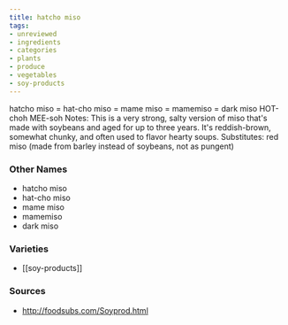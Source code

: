 ```yaml
---
title: hatcho miso
tags:
- unreviewed
- ingredients
- categories
- plants
- produce
- vegetables
- soy-products
---
```

hatcho miso = hat-cho miso = mame miso = mamemiso = dark miso HOT-choh MEE-soh Notes: This is a very strong, salty version of miso that's made with soybeans and aged for up to three years. It's reddish-brown, somewhat chunky, and often used to flavor hearty soups. Substitutes: red miso (made from barley instead of soybeans, not as pungent)

### Other Names

* hatcho miso
* hat-cho miso
* mame miso
* mamemiso
* dark miso

### Varieties

* [[soy-products]]

### Sources
* http://foodsubs.com/Soyprod.html
